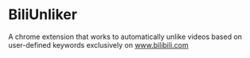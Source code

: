 # BiliUnliker
A chrome extension that works to automatically unlike videos based on user-defined keywords exclusively on www.bilibili.com
